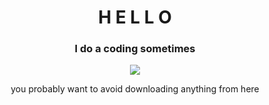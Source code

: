 <h1 align="center">H E L L O</h1>
<h3 align="center">I do a coding sometimes</h3>

<!--
**Catsally/Catsally** is a ✨ _special_ ✨ repository because its `README.md` (this file) appears on your GitHub profile. -->

<p align="middle">
  <img src="https://github-readme-stats.vercel.app/api?username=Catsally&amp;count_private=true&amp;include_all_commits=true&amp;theme=synthwave">
</p>

<p align="center"> you probably want to avoid downloading anything from here</p>
